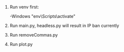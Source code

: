 1. Run venv first:

   -Windows
   "env\Scripts\activate"

2. Run main.py, headless.py will result in IP ban currently
3. Run removeCommas.py
4. Run plot.py
